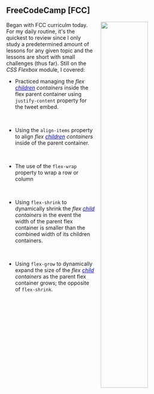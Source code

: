 ## FreeCodeCamp [FCC]
<!-- Image obtained from [Pixabay](https://pixabay.com/) and is Free for commercial use. No attribution is required. -->
<img src="https://cdn.pixabay.com/photo/2014/12/15/14/05/home-office-569153_640.jpg" style="width: 50%; float: right; margin-left: 15px;"> 

Began with FCC curriculm today. For my daily routine, it's the quickest to review since I only study a predetermined amount of lessons for any given topic and the lessons are short with small challenges (thus far). Still on the _CSS Flexbox_ module, I covered:

* Practiced managing the _flex <span style="color: blue; text-decoration: underline;">children</span> containers_ inside the flex parent container using `justify-content` property for the tweet embed.
<br>

* Using the `align-items` property to align _flex <span style="color:blue; text-decoration:underline;">children</span> containers_ inside of the parent container.
<br>

* The use of the `flex-wrap` property to wrap a row or column
<br>

* Using `flex-shrink` to dynamically shrink the _flex <span style="color: blue; text-decoration: underline;">child</span> containers_ in the event the width of the parent flex container is smaller than the combined width of its children containers.
<br>

* Using `flex-grow` to dynamically expand the size of the _flex <span style="color: blue; text-decoration: underline;">child</span> containers_ as the parent flex container grows; the opposite of `flex-shrink`.